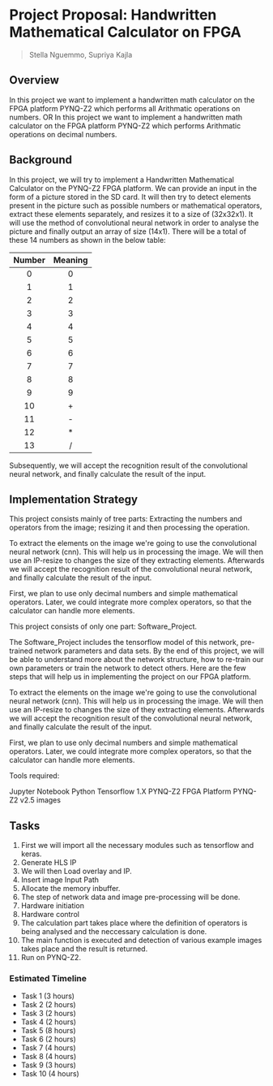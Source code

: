 
# Project Proposal:  Handwritten Mathematical Calculator on FPGA


> Stella Nguemmo, Supriya Kajla


## Overview

In this project we want to implement a handwritten math calculator on the FPGA platform PYNQ-Z2 which performs all Arithmatic operations on numbers. 
                                                              OR
In this project we want to implement a handwritten math calculator on the FPGA platform PYNQ-Z2 which performs Arithmatic operations on decimal numbers.


## Background

In this project, we will try to implement a Handwritten Mathematical Calculator on the PYNQ-Z2 FPGA platform. We can provide an input in the form of a picture stored in the SD card. It will then try to detect elements present in the picture such as possible numbers or mathematical operators, extract these elements separately, and resizes it to a size of (32x32x1). It will use the method of convolutional neural network in order to analyse the picture and finally output an array of size (14x1). There will be a total of these 14 numbers as shown in the below table:


| Number | Meaning  |
| :----: | :------: |
|   0    |    0     |
|   1    |    1     |
|   2    |    2     |
|   3    |    3     |
|   4    |    4     |
|   5    |    5     |
|   6    |    6     |
|   7    |    7     |
|   8    |    8     |
|   9    |    9     |
|   10   |    +     |
|   11   |    -     |
|   12   |    *     |
|   13   |    /     |

Subsequently, we will accept the recognition result of the convolutional neural network, and finally calculate the result of the input.


## Implementation Strategy

This project consists mainly of tree parts: Extracting the numbers and operators from the image; resizing it and then processing the operation.

To extract the elements on the image we're going to use the convolutional neural network (cnn). This will help us in processing the image. We will then use an IP-resize to changes the size of they extracting elements. Afterwards we will accept the recognition result of the convolutional neural network, and finally calculate the result of the input.

First, we plan to use only decimal numbers and simple mathematical operators. Later, we could integrate more complex operators, so that the calculator can handle more elements.

This project consists of only one part: Software_Project.

The Software_Project includes the tensorflow model of this network, pre-trained network parameters and data sets. By the end of this project, we will be able to understand more about the network structure, how to re-train our own parameters or train the network to detect others.
Here are the few steps that will help us in implementing the project on our FPGA platform.

To extract the elements on the image we're going to use the convolutional neural network (cnn). This will help us in processing the image. We will then use an IP-resize to changes the size of they extracting elements. Afterwards we will accept the recognition result of the convolutional neural network, and finally calculate the result of the input.

First, we plan to use only decimal numbers and simple mathematical operators. Later, we could integrate more complex operators, so that the calculator can handle more elements.


Tools required:

Jupyter Notebook
Python 
Tensorflow 1.X
PYNQ-Z2 FPGA Platform
PYNQ-Z2 v2.5 images

## Tasks

1. First we will import all the necessary modules such as tensorflow and keras.
2. Generate HLS IP
3. We will then Load overlay and IP.
4. Insert image Input Path
5. Allocate the memory inbuffer.
6. The step of network data and image pre-processing will be done.
7. Hardware initiation
8. Hardware  control
8. The calculation part takes place where the definition of operators is being analysed and the neccessary calculation is done.
9. The main function is executed and detection of various example images takes place and the result is returned.
10. Run on PYNQ-Z2.  


### Estimated Timeline

* Task 1 (3 hours)
* Task 2 (2 hours)
* Task 3 (2 hours)
* Task 4 (2 hours)
* Task 5 (8 hours)
* Task 6 (2 hours)
* Task 7 (4 hours)
* Task 8 (4 hours)
* Task 9 (3 hours)
* Task 10 (4 hours)

